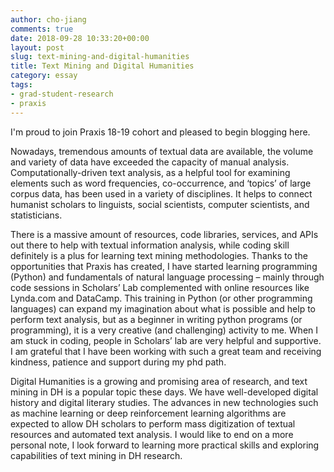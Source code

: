 ```yaml
---
author: cho-jiang
comments: true
date: 2018-09-28 10:33:20+00:00
layout: post
slug: text-mining-and-digital-humanities
title: Text Mining and Digital Humanities
category: essay
tags:
- grad-student-research
- praxis
---
```


I'm proud to join Praxis 18-19 cohort and pleased to begin blogging here.

Nowadays, tremendous amounts of textual data are available, the volume and variety of data have exceeded the capacity of manual analysis. Computationally-driven text analysis, as a helpful tool for examining elements such as word frequencies, co-occurrence, and ‘topics’ of large corpus data, has been used in a variety of disciplines. It helps to connect humanist scholars to linguists, social scientists, computer scientists, and statisticians.

There is a massive amount of resources, code libraries, services, and APIs out there to help with textual information analysis, while coding skill definitely is a plus for learning text mining methodologies. Thanks to the opportunities that Praxis has created, I have started learning programming (Python) and fundamentals of natural language processing – mainly through code sessions in Scholars’ Lab complemented with online resources like Lynda.com and DataCamp. This training in Python (or other programming languages) can expand my imagination about what is possible and help to perform text analysis, but as a beginner in writing python programs (or programming), it is a very creative (and challenging) activity to me. When I am stuck in coding, people in Scholars’ lab are very helpful and supportive. I am grateful that I have been working with such a great team and receiving kindness, patience and support during my phd path.

Digital Humanities is a growing and promising area of research, and text mining in DH is a popular topic these days. We have well-developed digital history and digital literary studies. The advances in new technologies such as machine learning or deep reinforcement learning algorithms are expected to allow DH scholars to perform mass digitization of textual resources and automated text analysis. I would like to end on a more personal note, I look forward to learning more practical skills and exploring capabilities of text mining in DH research.
